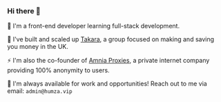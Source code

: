 ### Hi there 👋

📝 I'm a front-end developer learning full-stack development. 

💸 I've built and scaled up [Takara](https://takaradiscord.com), a group focused on making and saving you money in the UK.

⚡ I'm also the co-founder of [Amnia Proxies](https://amniaproxies.com), a private internet company providing 100% anonymity to users. 

📧 I'm always available for work and opportunities! Reach out to me via email: ``admin@humza.vip``
